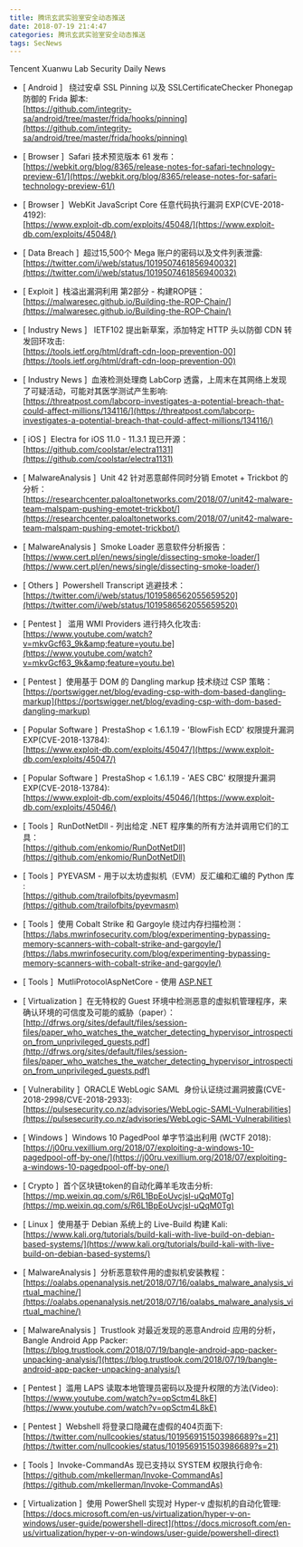```yaml
---
title: 腾讯玄武实验室安全动态推送
date: 2018-07-19 21:4:47
categories: 腾讯玄武实验室安全动态推送
tags: SecNews
---
```


Tencent Xuanwu Lab Security Daily News  
* [ Android ]   绕过安卓 SSL Pinning 以及 SSLCertificateChecker Phonegap 防御的 Frida 脚本:   
[https://github.com/integrity-sa/android/tree/master/frida/hooks/pinning](https://github.com/integrity-sa/android/tree/master/frida/hooks/pinning)  

* [ Browser ]  Safari 技术预览版本 61 发布：    
[https://webkit.org/blog/8365/release-notes-for-safari-technology-preview-61/](https://webkit.org/blog/8365/release-notes-for-safari-technology-preview-61/)  

* [ Browser ]  WebKit JavaScript Core 任意代码执行漏洞 EXP(CVE-2018-4192):   
[https://www.exploit-db.com/exploits/45048/](https://www.exploit-db.com/exploits/45048/)  

* [ Data Breach ]  超过15,500个 Mega 账户的密码以及文件列表泄露:   
[https://twitter.com/i/web/status/1019507461856940032](https://twitter.com/i/web/status/1019507461856940032)  

* [ Exploit ]  栈溢出漏洞利用 第2部分 - 构建ROP链：   
[https://malwaresec.github.io/Building-the-ROP-Chain/](https://malwaresec.github.io/Building-the-ROP-Chain/)  

* [ Industry News ]   IETF102 提出新草案，添加特定 HTTP 头以防御 CDN 转发回环攻击:   
[https://tools.ietf.org/html/draft-cdn-loop-prevention-00](https://tools.ietf.org/html/draft-cdn-loop-prevention-00)  

* [ Industry News ]  血液检测处理商 LabCorp 透露，上周末在其网络上发现了可疑活动，可能对其医学测试产生影响:   
[https://threatpost.com/labcorp-investigates-a-potential-breach-that-could-affect-millions/134116/](https://threatpost.com/labcorp-investigates-a-potential-breach-that-could-affect-millions/134116/)  

* [ iOS ]  Electra for iOS 11.0 - 11.3.1 现已开源：   
[https://github.com/coolstar/electra1131](https://github.com/coolstar/electra1131)  

* [ MalwareAnalysis ]  Unit 42 针对恶意邮件同时分销 Emotet + Trickbot 的分析：   
[https://researchcenter.paloaltonetworks.com/2018/07/unit42-malware-team-malspam-pushing-emotet-trickbot/](https://researchcenter.paloaltonetworks.com/2018/07/unit42-malware-team-malspam-pushing-emotet-trickbot/)  

* [ MalwareAnalysis ]  Smoke Loader 恶意软件分析报告：   
[https://www.cert.pl/en/news/single/dissecting-smoke-loader/](https://www.cert.pl/en/news/single/dissecting-smoke-loader/)  

* [ Others ]  Powershell Transcript 逃避技术：   
[https://twitter.com/i/web/status/1019586562055659520](https://twitter.com/i/web/status/1019586562055659520)  

* [ Pentest ]   滥用 WMI Providers 进行持久化攻击:   
[https://www.youtube.com/watch?v=mkvGcf63_9k&amp;feature=youtu.be](https://www.youtube.com/watch?v=mkvGcf63_9k&amp;feature=youtu.be)  

* [ Pentest ]  使用基于 DOM 的 Dangling markup 技术绕过 CSP 策略：   
[https://portswigger.net/blog/evading-csp-with-dom-based-dangling-markup](https://portswigger.net/blog/evading-csp-with-dom-based-dangling-markup)  

* [ Popular Software ]  PrestaShop &lt; 1.6.1.19 - 'BlowFish ECD' 权限提升漏洞 EXP(CVE-2018-13784):   
[https://www.exploit-db.com/exploits/45047/](https://www.exploit-db.com/exploits/45047/)  

* [ Popular Software ]  PrestaShop &lt; 1.6.1.19 - 'AES CBC' 权限提升漏洞 EXP(CVE-2018-13784):   
[https://www.exploit-db.com/exploits/45046/](https://www.exploit-db.com/exploits/45046/)  

* [ Tools ]  RunDotNetDll - 列出给定 .NET 程序集的所有方法并调用它们的工具：  
[https://github.com/enkomio/RunDotNetDll](https://github.com/enkomio/RunDotNetDll)  

* [ Tools ]  PYEVASM - 用于以太坊虚拟机（EVM）反汇编和汇编的 Python 库 :   
[https://github.com/trailofbits/pyevmasm](https://github.com/trailofbits/pyevmasm)  

* [ Tools ]  使用 Cobalt Strike 和 Gargoyle 绕过内存扫描检测：   
[https://labs.mwrinfosecurity.com/blog/experimenting-bypassing-memory-scanners-with-cobalt-strike-and-gargoyle/](https://labs.mwrinfosecurity.com/blog/experimenting-bypassing-memory-scanners-with-cobalt-strike-and-gargoyle/)  

* [ Tools ]  MutliProtocolAspNetCore - 使用 
[ASP.NET](http://ASP.NET)  

* [ Virtualization ]  在无特权的 Guest 环境中检测恶意的虚拟机管理程序，来确认环境的可信度及可能的威胁（paper）：   
[http://dfrws.org/sites/default/files/session-files/paper_who_watches_the_watcher_detecting_hypervisor_introspection_from_unprivileged_guests.pdf](http://dfrws.org/sites/default/files/session-files/paper_who_watches_the_watcher_detecting_hypervisor_introspection_from_unprivileged_guests.pdf)  

* [ Vulnerability ]  ORACLE WebLogic SAML  身份认证绕过漏洞披露(CVE-2018-2998/CVE-2018-2933):   
[https://pulsesecurity.co.nz/advisories/WebLogic-SAML-Vulnerabilities](https://pulsesecurity.co.nz/advisories/WebLogic-SAML-Vulnerabilities)  

* [ Windows ]  Windows 10 PagedPool 单字节溢出利用 (WCTF 2018):   
[https://j00ru.vexillium.org/2018/07/exploiting-a-windows-10-pagedpool-off-by-one/](https://j00ru.vexillium.org/2018/07/exploiting-a-windows-10-pagedpool-off-by-one/)  

* [ Crypto ]  首个区块链token的自动化薅羊毛攻击分析: 
[https://mp.weixin.qq.com/s/R6L1BpEoUvcjsl-uQqM0Tg](https://mp.weixin.qq.com/s/R6L1BpEoUvcjsl-uQqM0Tg)  

* [ Linux ]  使用基于 Debian 系统上的 Live-Build 构建 Kali: 
[https://www.kali.org/tutorials/build-kali-with-live-build-on-debian-based-systems/](https://www.kali.org/tutorials/build-kali-with-live-build-on-debian-based-systems/)  

* [ MalwareAnalysis ]  分析恶意软件用的虚拟机安装教程： 
[https://oalabs.openanalysis.net/2018/07/16/oalabs_malware_analysis_virtual_machine/](https://oalabs.openanalysis.net/2018/07/16/oalabs_malware_analysis_virtual_machine/)  

* [ MalwareAnalysis ]  Trustlook 对最近发现的恶意Android 应用的分析，Bangle Android App Packer: 
[https://blog.trustlook.com/2018/07/19/bangle-android-app-packer-unpacking-analysis/](https://blog.trustlook.com/2018/07/19/bangle-android-app-packer-unpacking-analysis/)  

* [ Pentest ]  滥用 LAPS 读取本地管理员密码以及提升权限的方法(Video): 
[https://www.youtube.com/watch?v=opSctm4L8kE](https://www.youtube.com/watch?v=opSctm4L8kE)  

* [ Pentest ]  Webshell 将登录口隐藏在虚假的404页面下: 
[https://twitter.com/nullcookies/status/1019569151503986689?s=21](https://twitter.com/nullcookies/status/1019569151503986689?s=21)  

* [ Tools ]  Invoke-CommandAs 现已支持以 SYSTEM 权限执行命令: 
[https://github.com/mkellerman/Invoke-CommandAs](https://github.com/mkellerman/Invoke-CommandAs)  

* [ Virtualization ]  使用 PowerShell 实现对 Hyper-v 虚拟机的自动化管理: 
[https://docs.microsoft.com/en-us/virtualization/hyper-v-on-windows/user-guide/powershell-direct](https://docs.microsoft.com/en-us/virtualization/hyper-v-on-windows/user-guide/powershell-direct)  

